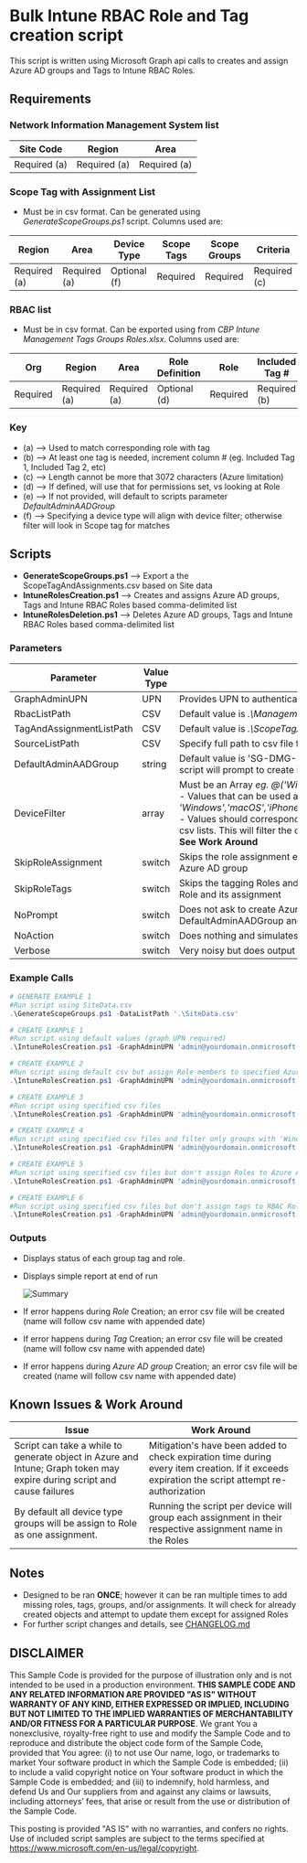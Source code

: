 # Bulk Intune RBAC Role and Tag creation script
This script is written using Microsoft Graph api calls to creates and assign Azure AD groups and Tags to Intune RBAC Roles.

## Requirements

### Network Information Management System list
Site Code|Region|Area
|--|--|--|
|Required (a)|Required (a)|Required (a)|

### Scope Tag with Assignment List
- Must be in csv format. Can be generated using _GenerateScopeGroups.ps1_ script. Columns used are:

Region|Area|Device Type|Scope Tags|Scope Groups|Criteria
|--|--|--|--|--|--|
|Required (a)|Required (a)|Optional (f)|Required|Required|Required (c)|


### RBAC list
- Must be in csv format. Can be exported using from _CBP Intune Management Tags Groups Roles.xlsx_. Columns used are:

Org|Region|Area|Role Definition|Role|Included Tag #|Scope Tags|Member Group|
|--|--|--|--|--|--|--|--|
|Required|Required (a)|Required (a)|Optional (d)|Required|Required (b)|Required|Optional (e)|


### Key
- (a) --> Used to match corresponding role with tag
- (b) --> At least one tag is needed, increment column # (eg. Included Tag 1, Included Tag 2, etc)
- (c) --> Length cannot be more that 3072 characters (Azure limitation)
- (d) --> If defined, will use that for permissions set, vs looking at Role
- (e) --> If not provided, will default to scripts parameter _DefaultAdminAADGroup_
- (f) --> Specifying a device type will align with device filter; otherwise filter will look in Scope tag for matches

## Scripts

- __GenerateScopeGroups.ps1__ --> Export a the ScopeTagAndAssignments.csv based on Site data
- __IntuneRolesCreation.ps1__ --> Creates and assigns Azure AD groups, Tags and Intune RBAC Roles based comma-delimited list
- __IntuneRolesDeletion.ps1__ --> Deletes Azure AD groups, Tags and Intune RBAC Roles based comma-delimited list


### Parameters

|Parameter | Value Type | Explanation | Creation Script | Deletion Script | Generate Script|
|--|--|--|--|--|--|
| GraphAdminUPN| UPN | Provides UPN to authenticate to Graph. MFA/Password screen may popup behind script | x | x ||
| RbacListPath | CSV | Default value is _.\ManagementRoles.csv_. Specify full path to csv file | x | x ||
| TagAndAssignmentListPath | CSV | Default value is _.\ScopeTagAndAssignments.csv_. Specify full path to csv file | x | x | x |
| SourceListPath | CSV | Specify full path to csv file for Site data ||| x |
| DefaultAdminAADGroup | string | Default value is 'SG-DMG-EndpointMgr-Admins'. If group is not found in Azure AD, script will prompt to create it as user assigned type | x | ||
| DeviceFilter | array | Must be an Array _eg. @('Windows'), @('Windows','Android')_.<br>- Values that can be used are: _'Windows','macOS','iPhone','iPad','Android','SurfaceHub','TeamsRoom','TeamsPhone'_.<br>-  Values should corresponding with ending of Tags and ending of Azure AD groups in csv lists. This will filter the creation of Azure AD groups as well as assigning tags.<br> __See Work Around__ | x ||
| SkipRoleAssignment | switch |  Skips the role assignment enumeration. No roles will be assigned to their respective Azure AD group |x|||
| SkipRoleTags | switch | Skips the tagging Roles and in the assignments. Tagging roles allows member to view Role and its assignment |x|||
| NoPrompt | switch | Does not ask to create Azure AD member groups; would prompt for DefaultAdminAADGroup and when 'Member Group' column is populated |x|||
| NoAction | switch | Does nothing and simulates action using _Whatif_ like output ||x||
| Verbose | switch | Very noisy but does output additional information | x | x | x |


### Example Calls

```powershell
# GENERATE EXAMPLE 1
#Run script using SiteData.csv
.\GenerateScopeGroups.ps1 -DataListPath '.\SiteData.csv'

# CREATE EXAMPLE 1
#Run script using default values (graph UPN required)
.\IntuneRolesCreation.ps1 -GraphAdminUPN 'admin@yourdomain.onmicrosoft.com'

# CREATE EXAMPLE 2
#Run script using default csv but assign Role members to specified Azure AAD group
.\IntuneRolesCreation.ps1 -GraphAdminUPN 'admin@yourdomain.onmicrosoft.com' -DefaultAdminAADGroup "SG-FTE-EndpointMgr-Admins"

# CREATE EXAMPLE 3
#Run script using specified csv files
.\IntuneRolesCreation.ps1 -GraphAdminUPN 'admin@yourdomain.onmicrosoft.com' -RbacListPath '.\ManagementRolesSample.csv' -TagAndAssignmentListPath '.\ScopeTagAndAssignmentsSample.csv'

# CREATE EXAMPLE 4
#Run script using specified csv files and filter only groups with 'Windows' in the name
.\IntuneRolesCreation.ps1 -GraphAdminUPN 'admin@yourdomain.onmicrosoft.com' -RbacListPath '.\ManagementRolesSample.csv' -TagAndAssignmentListPath '.\ScopeTagAndAssignmentsSample.csv' -DeviceFilter @('Windows')

# CREATE EXAMPLE 5
#Run script using specified csv files but don't assign Roles to Azure AD groups
.\IntuneRolesCreation.ps1 -GraphAdminUPN 'admin@yourdomain.onmicrosoft.com' -RbacListPath '.\ManagementRolesSample.csv' -TagAndAssignmentListPath '.\ScopeTagAndAssignmentsSample.csv' -SkipRoleAssignment

# CREATE EXAMPLE 6
#Run script using specified csv files but don't assign tags to RBAC Roles
.\IntuneRolesCreation.ps1 -GraphAdminUPN 'admin@yourdomain.onmicrosoft.com' -RbacListPath '.\ManagementRolesSample.csv' -TagAndAssignmentListPath '.\ScopeTagAndAssignmentsSample.csv' -SkipRoleTags
```

### Outputs

- Displays status of each group tag and role.
- Displays simple report at end of run

  ![Summary](./.images/finishedreport_example.jpg)

- If error happens during _Role_ Creation; an error csv file will be created (name will follow csv name with appended date)
- If error happens during _Tag_ Creation; an error csv file will be created (name will follow csv name with appended date)
- If error happens during _Azure AD group_ Creation; an error csv file will be created (name will follow csv name with appended date)


## Known Issues & Work Around

|Issue | Work Around |
|--|--|
|Script can take a while to generate object in Azure and Intune; Graph token may expire during script and cause failures| Mitigation's have been added to check expiration time during every item creation. If it exceeds expiration the script attempt re-authorization|
|By default all device type groups will be assign to Role as one assignment.|Running the script per device will group each assignment in their respective assignment name in the Roles|

## Notes

- Designed to be ran __ONCE__; however it can be ran multiple times to add missing roles, tags, groups, and/or assignments. It will check for already created objects and attempt to update them except for assigned Roles
- For further script changes and details, see [CHANGELOG.md](./CHANGELOG.md)

## DISCLAIMER
This Sample Code is provided for the purpose of illustration only and is not intended to be used in a production environment.  **THIS SAMPLE CODE AND ANY RELATED INFORMATION ARE PROVIDED "AS IS" WITHOUT WARRANTY OF ANY KIND, EITHER EXPRESSED OR IMPLIED, INCLUDING BUT NOT LIMITED TO THE IMPLIED WARRANTIES OF MERCHANTABILITY AND/OR FITNESS FOR A PARTICULAR PURPOSE**.  We grant You a nonexclusive, royalty-free right to use and modify the Sample Code and to reproduce and distribute the object code form of the Sample Code, provided that You agree: (i) to not use Our name, logo, or trademarks to market Your software product in which the Sample Code is embedded; (ii) to include a valid copyright notice on Your software product in which the Sample Code is embedded; and (iii) to indemnify, hold harmless, and defend Us and Our suppliers from and against any claims or lawsuits, including attorneys’ fees, that arise or result from the use or distribution of the Sample Code.

This posting is provided "AS IS" with no warranties, and confers no rights. Use of included script samples are subject to the terms specified at https://www.microsoft.com/en-us/legal/copyright.
